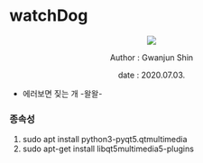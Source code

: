 # watchDog

<p align="center"><img src="https://user-images.githubusercontent.com/59792475/86624147-c9b5fe00-bffd-11ea-8c1d-c0d2f0c9ff3a.png"></p>

<p align="center">Author : Gwanjun Shin</p>
<p align="center">date : 2020.07.03.</p>

* 에러보면 짖는 개 -왈왈-

### 종속성
  1. sudo apt install python3-pyqt5.qtmultimedia
  2. sudo apt-get install libqt5multimedia5-plugins
